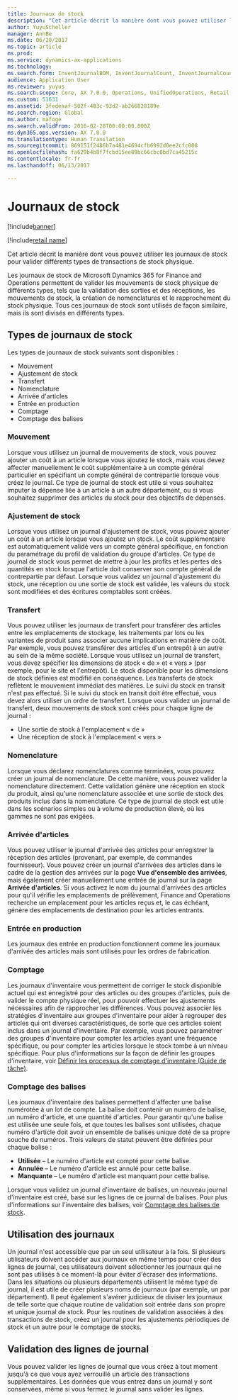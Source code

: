 ```yaml
---
title: Journaux de stock
description: "Cet article décrit la manière dont vous pouvez utiliser les journaux de stock pour valider différents types de transactions de stock physique."
author: YuyuScheller
manager: AnnBe
ms.date: 06/20/2017
ms.topic: article
ms.prod: 
ms.service: dynamics-ax-applications
ms.technology: 
ms.search.form: InventJournalBOM, InventJournalCount, InventJournalCountTag, InventJournalLossProfit, InventJournalMovement, InventJournalTransfer, WMSJournalTable
audience: Application User
ms.reviewer: yuyus
ms.search.scope: Core, AX 7.0.0, Operations, UnifiedOperations, Retail
ms.custom: 51631
ms.assetid: 3fedeaaf-502f-483c-93d2-ab266828189e
ms.search.region: Global
ms.author: mafoge
ms.search.validFrom: 2016-02-28T00:00:00.000Z
ms.dyn365.ops.version: AX 7.0.0
ms.translationtype: Human Translation
ms.sourcegitcommit: 869151f2486b7a481e4694cfb6992d0ee2cfc008
ms.openlocfilehash: fa629b4b8f7fcbd15ee89bc66cbc0bd7ca45215c
ms.contentlocale: fr-fr
ms.lasthandoff: 06/13/2017

---
```


# <a name="inventory-journals"></a>Journaux de stock

[!include[banner](../includes/banner.md)]

[!include[retail name](../includes/retail-name.md)]


Cet article décrit la manière dont vous pouvez utiliser les journaux de stock pour valider différents types de transactions de stock physique. 

Les journaux de stock de Microsoft Dynamics 365 for Finance and Operations permettent de valider les mouvements de stock physique de différents types, tels que la validation des sorties et des réceptions, les mouvements de stock, la création de nomenclatures et le rapprochement du stock physique. Tous ces journaux de stock sont utilisés de façon similaire, mais ils sont divisés en différents types.

## <a name="types-of-inventory-journals"></a>Types de journaux de stock
Les types de journaux de stock suivants sont disponibles :

-   Mouvement
-   Ajustement de stock
-   Transfert
-   Nomenclature
-   Arrivée d'articles
-   Entrée en production
-   Comptage
-   Comptage des balises

### <a name="movement"></a>Mouvement

Lorsque vous utilisez un journal de mouvements de stock, vous pouvez ajouter un coût à un article lorsque vous ajoutez le stock, mais vous devez affecter manuellement le coût supplémentaire à un compte général particulier en spécifiant un compte général de contrepartie lorsque vous créez le journal. Ce type de journal de stock est utile si vous souhaitez imputer la dépense liée à un article à un autre département, ou si vous souhaitez supprimer des articles du stock pour des objectifs de dépenses.

### <a name="inventory-adjustment"></a>Ajustement de stock

Lorsque vous utilisez un journal d'ajustement de stock, vous pouvez ajouter un coût à un article lorsque vous ajoutez un stock. Le coût supplémentaire est automatiquement validé vers un compte général spécifique, en fonction du paramétrage du profil de validation du groupe d'articles. Ce type de journal de stock vous permet de mettre à jour les profits et les pertes des quantités en stock lorsque l'article doit conserver son compte général de contrepartie par défaut. Lorsque vous validez un journal d'ajustement du stock, une réception ou une sortie de stock est validée, les valeurs du stock sont modifiées et des écritures comptables sont créées.

### <a name="transfer"></a>Transfert

Vous pouvez utiliser les journaux de transfert pour transférer des articles entre les emplacements de stockage, les traitements par lots ou les variantes de produit sans associer aucune implications en matière de coût. Par exemple, vous pouvez transférer des articles d'un entrepôt à un autre au sein de la même société. Lorsque vous utilisez un journal de transfert, vous devez spécifier les dimensions de stock « de » et « vers » (par exemple, pour le site et l'entrepôt). Le stock disponible pour les dimensions de stock définies est modifié en conséquence. Les transferts de stock reflètent le mouvement immédiat des matières. Le suivi du stock en transit n'est pas effectué. Si le suivi du stock en transit doit être effectué, vous devez alors utiliser un ordre de transfert. Lorsque vous validez un journal de transfert, deux mouvements de stock sont créés pour chaque ligne de journal :

-   Une sortie de stock à l'emplacement « de »
-   Une réception de stock à l'emplacement « vers »

### <a name="bom"></a>Nomenclature

Lorsque vous déclarez nomenclatures comme terminées, vous pouvez créer un journal de nomenclature. De cette manière, vous pouvez valider la nomenclature directement. Cette validation génère une réception en stock du produit, ainsi qu'une nomenclature associée et une sortie de stock des produits inclus dans la nomenclature. Ce type de journal de stock est utile dans les scénarios simples ou à volume de production élevé, où les gammes ne sont pas exigées.

### <a name="item-arrival"></a>Arrivée d'articles

Vous pouvez utiliser le journal d'arrivée des articles pour enregistrer la réception des articles (provenant, par exemple, de commandes fournisseur). Vous pouvez créer un journal d'arrivées des articles dans le cadre de la gestion des arrivées sur la page **Vue d'ensemble des arrivées**, mais également créer manuellement une entrée de journal sur la page **Arrivée d'articles**. Si vous activez le nom du journal d'arrivées des articles pour qu'il vérifie les emplacements de prélèvement, Finance and Operations recherche un emplacement pour les articles reçus et, le cas échéant, génère des emplacements de destination pour les articles entrants.

### <a name="production-input"></a>Entrée en production

Les journaux des entrée en production fonctionnent comme les journaux d'arrivée des articles mais sont utilisés pour les ordres de fabrication.

### <a name="counting"></a>Comptage

Les journaux d'inventaire vous permettent de corriger le stock disponible actuel qui est enregistré pour des articles ou des groupes d'articles, puis de valider le compte physique réel, pour pouvoir effectuer les ajustements nécessaires afin de rapprocher les différences. Vous pouvez associer les stratégies d'inventaire aux groupes d'inventaire pour aider à regrouper des articles qui ont diverses caractéristiques, de sorte que ces articles soient inclus dans un journal d'inventaire. Par exemple, vous pouvez paramétrer des groupes d'inventaire pour compter les articles ayant une fréquence spécifique, ou pour compter les articles lorsque le stock tombe à un niveau spécifique. Pour plus d'informations sur la façon de définir les groupes d'inventaire, voir [Définir les processus de comptage d'inventaire (Guide de tâche)](http://ax.help.dynamics.com/en/wiki/define-inventory-counting-processes/).

### <a name="tag-counting"></a>Comptage des balises

Les journaux d'inventaire des balises permettent d'affecter une balise numérotée à un lot de compte. La balise doit contenir un numéro de balise, un numéro d'article, et une quantité d'articles. Pour garantir qu'une balise est utilisée une seule fois, et que toutes les balises sont utilisées, chaque numéro d'article doit avoir un ensemble de balises unique doté de sa propre souche de numéros. Trois valeurs de statut peuvent être définies pour chaque balise :

-   **Utilisée** – Le numéro d'article est compté pour cette balise.
-   **Annulée** – Le numéro d'article est annulé pour cette balise.
-   **Manquante** – Le numéro d'article est manquant pour cette balise.

Lorsque vous validez un journal d'inventaire de balises, un nouveau journal d'inventaire est créé, basé sur les lignes de ce journal de balises. Pour plus d'informations sur l'inventaire des balises, voir [Comptage des balises de stock](inventory-tag-counting.md).

## <a name="working-with-journals"></a>Utilisation des journaux
Un journal n'est accessible que par un seul utilisateur à la fois. Si plusieurs utilisateurs doivent accéder aux journaux en même temps pour créer des lignes de journal, ces utilisateurs doivent sélectionner les journaux qui ne sont pas utilisés à ce moment-là pour éviter d'écraser des informations. Dans les situations où plusieurs départements utilisent le même type de journal, il est utile de créer plusieurs noms de journaux (par exemple, un par département). Il peut également s'avérer judicieux de diviser les journaux de telle sorte que chaque routine de validation soit entrée dans son propre et unique journal de stock. Pour les routines de validation associées à des transactions de stock, créez un journal pour les ajustements périodiques de stock et un autre pour le comptage de stocks.

## <a name="posting-journal-lines"></a>Validation des lignes de journal
Vous pouvez valider les lignes de journal que vous créez à tout moment jusqu'à ce que vous ayez verrouillé un article des transactions supplémentaires. Les données que vous entrez dans un journal y sont conservées, même si vous fermez le journal sans valider les lignes.




